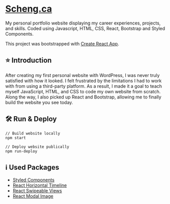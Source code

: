 # [Scheng.ca](https://scheng.ca/)
My personal portfolio website displaying my career experiences, projects, and skills. Coded using Javascript, HTML, CSS, React, Bootstrap and Styled Components. 

This project was bootstrapped with [Create React App](https://github.com/facebook/create-react-app).

## :star: Introduction 
After creating my first personal website with WordPress, I was never truly satisfied with how it looked. I felt frustrated by the limitations I had to work with from using a third-party platform. As a result, I made it a goal to teach myself JavaScript, HTML, and CSS to code my own website from scratch. Along the way, I also picked up React and Bootstrap, allowing me to finally build the website you see today.

## :hammer_and_wrench: Run & Deploy

```
// Build website locally
npm start

// Deploy website publically
npm run-deploy
```

## :information_source: Used Packages
- [Styled Components](https://styled-components.com/)
- [React Horizontal Timeline](https://github.com/sherubthakur/react-horizontal-timeline)
- [React Swipeable Views](https://react-swipeable-views.com/)
- [React Modal Image](https://www.npmjs.com/package/react-modal-image)
